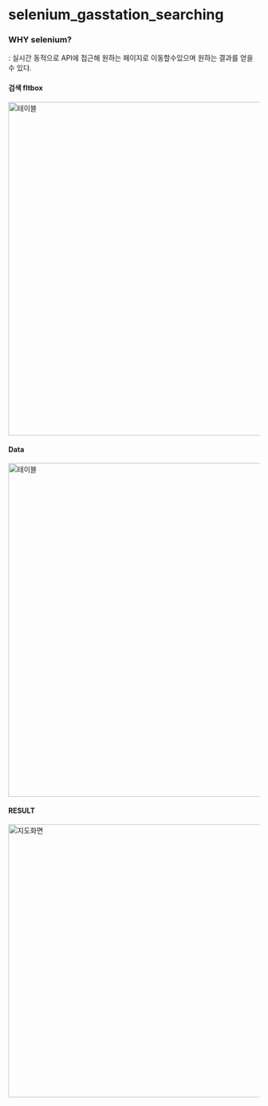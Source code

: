 # selenium_gasstation_searching
### WHY selenium?
: 실시간 동적으로 API에 접근해 원하는 페이지로 이동할수있으며 원하는 결과를 얻을 수 있다.<br>
#### 검색 fltbox <br>
<img width="668" alt="테이블" src="https://user-images.githubusercontent.com/108845232/183911901-c02d1924-be7d-4371-bfef-efe29b415365.png">

#### Data<br>
<img width="668" alt="테이블" src="https://user-images.githubusercontent.com/108845232/183910645-0c4258f8-87c1-4e24-b3a1-9f72b1033fa4.png">

<br>

#### RESULT<br>
<img width="547" alt="지도화면" src="https://user-images.githubusercontent.com/108845232/183910568-b7ed68b0-eaa3-4ee1-b53c-89b9fe51a7fb.png">
